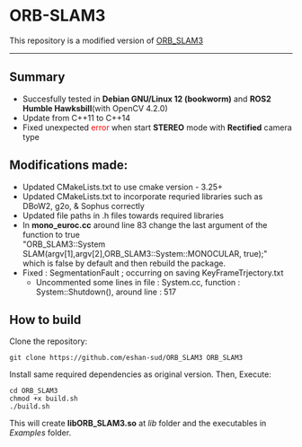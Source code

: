 # ORB-SLAM3

This repository is a modified version of [ORB_SLAM3](https://github.com/UZ-SLAMLab/ORB_SLAM3)

---

## Summary
- Succesfully tested in **Debian GNU/Linux 12 (bookworm)** and **ROS2 Humble Hawksbill**(with OpenCV 4.2.0)
- Update from C++11 to C++14
- Fixed unexpected <span style="color:red">error</span> when start **STEREO** mode with **Rectified** camera type

## Modifications made:
- Updated CMakeLists.txt to use cmake version - 3.25+
- Updated CMakeLists.txt to incorporate requried libraries such as DBoW2, g2o, & Sophus correctly
- Updated file paths in .h files towards required libraries
- In **mono_euroc.cc** around line 83 change the last argument of the function to true \
"ORB_SLAM3::System SLAM(argv[1],argv[2],ORB_SLAM3::System::MONOCULAR, true);" \
which is false by default and then rebuild the package.
- Fixed : SegmentationFault ; occurring on saving KeyFrameTrjectory.txt
 	- Uncommented some lines in file : System.cc, function : System::Shutdown(), around line : 517

## How to build
Clone the repository:
```
git clone https://github.com/eshan-sud/ORB_SLAM3 ORB_SLAM3
```

Install same required dependencies as original version. Then,
Execute:
```
cd ORB_SLAM3
chmod +x build.sh
./build.sh
```
This will create **libORB_SLAM3.so**  at *lib* folder and the executables in *Examples* folder.
